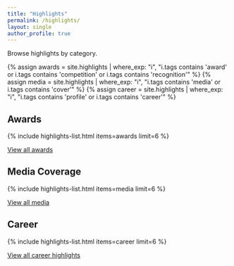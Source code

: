 ```yaml
---
title: "Highlights"
permalink: /highlights/
layout: single
author_profile: true
---
```


Browse highlights by category.

{% assign awards = site.highlights | where_exp: "i", "i.tags contains 'award' or i.tags contains 'competition' or i.tags contains 'recognition'" %}
{% assign media = site.highlights | where_exp: "i", "i.tags contains 'media' or i.tags contains 'cover'" %}
{% assign career = site.highlights | where_exp: "i", "i.tags contains 'profile' or i.tags contains 'career'" %}

## Awards
{% include highlights-list.html items=awards limit=6 %}

[View all awards](/highlights/awards/)

## Media Coverage
{% include highlights-list.html items=media limit=6 %}

[View all media](/highlights/media/)

## Career
{% include highlights-list.html items=career limit=6 %}

[View all career highlights](/highlights/career/)
